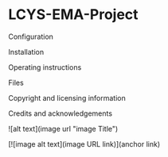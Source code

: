 # LCYS-EMA-Project

Configuration

Installation

Operating instructions

Files

Copyright and licensing information

Credits and acknowledgements

![alt text](image url "image Title")

[![image alt text](image URL link)](anchor link)
